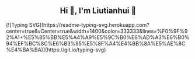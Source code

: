<h2 align="center">Hi 👋, I'm Liutianhui 🦄</h2>
[![Typing SVG](https://readme-typing-svg.herokuapp.com?center=true&vCenter=true&width=1400&color=333333&lines=%F0%9F%92%A1+%E5%85%BB%E5%A4%A9%E5%9C%B0%E6%AD%A3%E6%B0%94%EF%BC%8C%E6%B3%95%E5%8F%A4%E4%BB%8A%E5%AE%8C%E4%BA%BA)](https://git.io/typing-svg)

